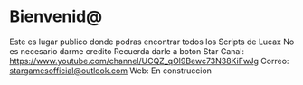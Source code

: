 # Bienvenid@
Este es lugar publico donde podras encontrar todos los Scripts de Lucax
No es necesario darme credito
Recuerda darle a boton Star
Canal:
https://www.youtube.com/channel/UCQZ_qOl9Bewc73N38KiFwJg
Correo:
stargamesofficial@outlook.com
Web:
En construccion
